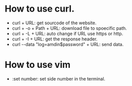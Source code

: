 # How to use curl.
- curl + URL: get sourcode of the website.
- curl + -o + Path + URL: download file to spoecific path.
- curl + -L + URL: auto change if URL use https or http.
- curl + -I + URL: get the response header. 
- curl --data "log=amdin$password" + URL: send data.
# How to use vim
- :set number: set side number in the terminal.